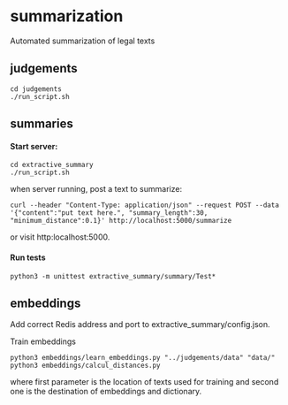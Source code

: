 # summarization
Automated summarization of legal texts

## judgements

```
cd judgements
./run_script.sh
```

## summaries

#### Start server:
```
cd extractive_summary
./run_script.sh
```

when server running, post a text to summarize: 
```
curl --header "Content-Type: application/json" --request POST --data '{"content":"put text here.", "summary_length":30, "minimum_distance":0.1}' http://localhost:5000/summarize
```

or visit http:localhost:5000.


#### Run tests
```
python3 -m unittest extractive_summary/summary/Test*
```

## embeddings

Add correct Redis address and port to extractive_summary/config.json.

Train embeddings

```
python3 embeddings/learn_embeddings.py "../judgements/data" "data/"
python3 embeddings/calcul_distances.py
```
where first parameter is the location of texts used for training and second one is the destination of embeddings and dictionary.
